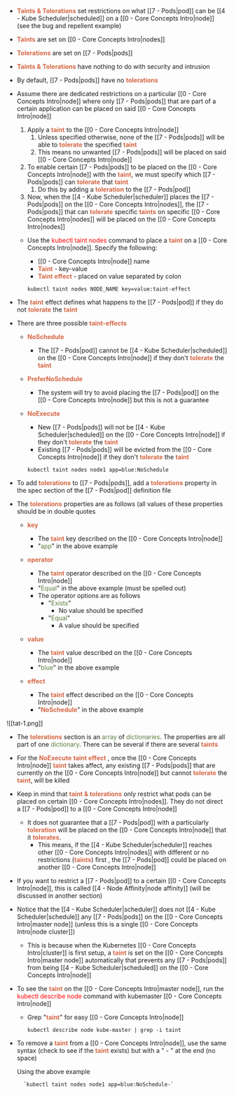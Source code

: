 - <b><span style="color:#d46644">Taints & Tolerations</span></b> set restrictions on what [[7 - Pods|pod]] can be [[4 - Kube Scheduler|scheduled]] on a [[0 - Core Concepts Intro|node]]
	(see the bug and repellent example)

- <b><span style="color:#d46644">Taints</span></b> are set on [[0 - Core Concepts Intro|nodes]]
- <b><span style="color:#d46644">Tolerations</span></b> are set on [[7 - Pods|pods]]

- <b><span style="color:#d46644">Taints & Tolerations</span></b> have nothing to do with security and intrusion

- By default, [[7 - Pods|pods]] have no <b><span style="color:#d46644">tolerations</span></b>

- Assume there are dedicated restrictions on a particular [[0 - Core Concepts Intro|node]] where only [[7 - Pods|pods]] that are part of a certain application can be placed on said [[0 - Core Concepts Intro|node]]
	1. Apply a <b><span style="color:#d46644">taint</span></b> to the [[0 - Core Concepts Intro|node]]
		1. Unless specified otherwise, none of the [[7 - Pods|pods]] will be able to <b><span style="color:#d46644">tolerate</span></b> the specified <b><span style="color:#d46644">taint</span></b>
		2. This means no unwanted [[7 - Pods|pods]] will be placed on said [[0 - Core Concepts Intro|node]]
	2. To enable certain [[7 - Pods|pods]] to be placed on the [[0 - Core Concepts Intro|node]] with the <b><span style="color:#d46644">taint</span></b>, we must specify which [[7 - Pods|pods]] can <b><span style="color:#d46644">tolerate</span></b> that <b><span style="color:#d46644">taint</span></b>
		1. Do this by adding a <b><span style="color:#d46644">toleration</span></b> to the [[7 - Pods|pod]]
	3. Now, when the [[4 - Kube Scheduler|scheduler]] places the [[7 - Pods|pods]] on the [[0 - Core Concepts Intro|nodes]], the [[7 - Pods|pods]] that can <b><span style="color:#d46644">tolerate</span></b> specific <b><span style="color:#d46644">taints</span></b> on specific [[0 - Core Concepts Intro|nodes]] will be placed on the [[0 - Core Concepts Intro|nodes]]

	- Use the <span style="color:red">kubectl taint nodes</span> command to place a <b><span style="color:#d46644">taint</span></b> on a [[0 - Core Concepts Intro|node]]. Specify the following:
		- [[0 - Core Concepts Intro|node]] name
		- <b><span style="color:#d46644">Taint</span></b> - key-value
		- <b><span style="color:#d46644">Taint effect</span></b> - placed on value separated by colon

		`kubectl taint nodes NODE_NAME key=value:taint-effect`

- The <b><span style="color:#d46644">taint</span></b> effect defines what happens to the [[7 - Pods|pod]] if they do not <b><span style="color:#d46644">tolerate</span></b> the <b><span style="color:#d46644">taint</span></b>

- There are three possible <b><span style="color:#d46644">taint-effects</span></b>

	- <b><span style="color:#d46644">NoSchedule</span></b>
		- The [[7 - Pods|pod]] cannot be [[4 - Kube Scheduler|scheduled]] on the [[0 - Core Concepts Intro|node]] if they don't <b><span style="color:#d46644">tolerate</span></b> the <b><span style="color:#d46644">taint</span></b>
	- <b><span style="color:#d46644">PreferNoSchedule</span></b>
		- The system will try to avoid placing the [[7 - Pods|pod]] on the [[0 - Core Concepts Intro|node]] but this is not a guarantee
	- <b><span style="color:#d46644">NoExecute</span></b>
		- New [[7 - Pods|pods]] will not be [[4 - Kube Scheduler|scheduled]] on the [[0 - Core Concepts Intro|node]] if they don't <b><span style="color:#d46644">tolerate</span></b> the <b><span style="color:#d46644">taint</span></b>
		- Existing [[7 - Pods|pods]] will be evicted from the [[0 - Core Concepts Intro|node]] if they don't <b><span style="color:#d46644">tolerate</span></b> the <b><span style="color:#d46644">taint</span></b>

		`kubectl taint nodes node1 app=blue:NoSchedule`

- To add <b><span style="color:#d46644">tolerations</span></b> to [[7 - Pods|pods]], add a <b><span style="color:#d46644">tolerations</span></b> property in the spec section of the [[7 - Pods|pod]] definition file

- The <b><span style="color:#d46644">tolerations</span></b> properties are as follows (all values of these properties should be in double quotes
	- <b><span style="color:#d46644">key</span></b>
		- The <b><span style="color:#d46644">taint</span></b> key described on the [[0 - Core Concepts Intro|node]]
		- "<span style="color:#5c7e3e">app</span>" in the above example
	- <b><span style="color:#d46644">operator</span></b>
		- The <b><span style="color:#d46644">taint</span></b> operator described on the [[0 - Core Concepts Intro|node]]
		- "<span style="color:#5c7e3e">Equal</span>" in the above example (must be spelled out)
		- The operator options are as follows
			- "<span style="color:#5c7e3e">Exists</span>"
				- No value should be specified
			- "<span style="color:#5c7e3e">Equal</span>"
				- A value should be specified

	- <b><span style="color:#d46644">value</span></b>
		- The <b><span style="color:#d46644">taint</span></b> value described on the [[0 - Core Concepts Intro|node]]
		- "<span style="color:#5c7e3e">blue</span>" in the above example
	- <b><span style="color:#d46644">effect</span></b>
		- The <b><span style="color:#d46644">taint</span></b> effect described on the [[0 - Core Concepts Intro|node]]
		- "<b><span style="color:#d46644">NoSchedule</span></b>" in the above example

![[tat-1.png]]

- The <b><span style="color:#d46644">tolerations</span></b> section is an <span style="color:#5c7e3e">array</span> of <span style="color:#5c7e3e">dictionaries</span>. The properties are all part of one <span style="color:#5c7e3e">dictionary</span>. There can be several if there are several <b><span style="color:#d46644">taints</span></b>

- For the <b><span style="color:#d46644">NoExecute</span></b> <b><span style="color:#d46644">taint effect</span></b> , once the [[0 - Core Concepts Intro|node]] <b><span style="color:#d46644">taint</span></b> takes affect, any existing [[7 - Pods|pods]] that are currently on the [[0 - Core Concepts Intro|node]] but cannot <b><span style="color:#d46644">tolerate</span></b> the <b><span style="color:#d46644">taint</span></b>, will be killed

- Keep in mind that <b><span style="color:#d46644">taint & tolerations</span></b> only restrict what pods can be placed on certain [[0 - Core Concepts Intro|nodes]]. They do not direct a [[7 - Pods|pod]] to a [[0 - Core Concepts Intro|node]]
	- It does not guarantee that a [[7 - Pods|pod]] with a particularly <b><span style="color:#d46644">toleration</span></b> will be placed on the [[0 - Core Concepts Intro|node]] that it <b><span style="color:#d46644">tolerates</span></b>.
		- This means, if the [[4 - Kube Scheduler|scheduler]] reaches other [[0 - Core Concepts Intro|nodes]] with different or no restrictions (<b><span style="color:#d46644">taints</span></b>) first , the [[7 - Pods|pod]] could be placed on another [[0 - Core Concepts Intro|node]]

- If you want to restrict a [[7 - Pods|pod]] to a certain [[0 - Core Concepts Intro|node]], this is called [[4 - Node Affinity|node affinity]] (will be discussed in another section)

- Notice that the [[4 - Kube Scheduler|scheduler]] does not [[4 - Kube Scheduler|schedule]] any [[7 - Pods|pods]] on the [[0 - Core Concepts Intro|master node]] (unless this is a single [[0 - Core Concepts Intro|node cluster]])
	- This is because when the Kubernetes [[0 - Core Concepts Intro|cluster]] is first setup, a <b><span style="color:#d46644">taint</span></b> is set on the [[0 - Core Concepts Intro|master node]] automatically that prevents any [[7 - Pods|pods]] from being [[4 - Kube Scheduler|scheduled]] on the [[0 - Core Concepts Intro|node]]

- To see the <b><span style="color:#d46644">taint</span></b> on the [[0 - Core Concepts Intro|master node]], run the <span style="color:red">kubectl describe node</span> command with kubemaster [[0 - Core Concepts Intro|node]]
	- Grep "<b><span style="color:#d46644">taint</span></b>" for easy [[0 - Core Concepts Intro|node]]

		`kubectl describe node kube-master | grep -i taint`

- To remove a <b><span style="color:#d46644">taint</span></b> from a [[0 - Core Concepts Intro|node]], use the same syntax (check to see if the <b><span style="color:#d46644">taint</span></b> exists) but with a " - " at the end (no space)

	Using the above example

		`kubectl taint nodes node1 app=blue:NoSchedule-`